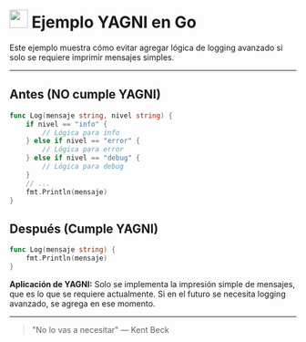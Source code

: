 # <img src="https://cdn.jsdelivr.net/gh/devicons/devicon/icons/go/go-original.svg" width="32"/> Ejemplo YAGNI en Go

Este ejemplo muestra cómo evitar agregar lógica de logging avanzado si solo se requiere imprimir mensajes simples.

---

## Antes (NO cumple YAGNI)
```go
func Log(mensaje string, nivel string) {
    if nivel == "info" {
        // Lógica para info
    } else if nivel == "error" {
        // Lógica para error
    } else if nivel == "debug" {
        // Lógica para debug
    }
    // ...
    fmt.Println(mensaje)
}
```

## Después (Cumple YAGNI)
```go
func Log(mensaje string) {
    fmt.Println(mensaje)
}
```

**Aplicación de YAGNI:**
Solo se implementa la impresión simple de mensajes, que es lo que se requiere actualmente. Si en el futuro se necesita logging avanzado, se agrega en ese momento.

---

> "No lo vas a necesitar" — Kent Beck
